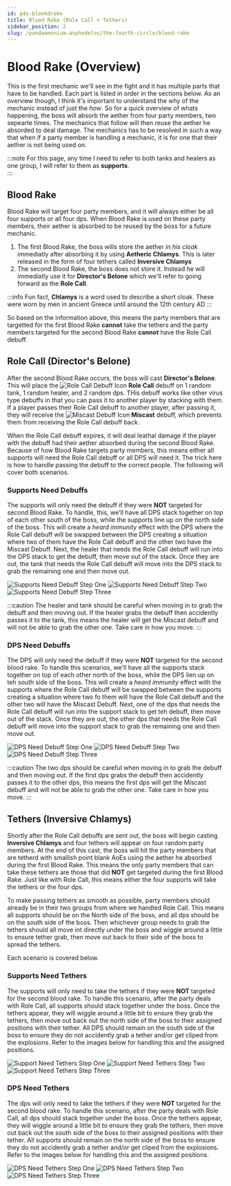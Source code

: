 ```yaml
---
id: p4s-blookdrake
title: Blood Rake (Role Call + Tethers)
sidebar_position: 2
slug: /pandaemonium-asphodelos/the-fourth-circle/blood-rake
---
```


# Blood Rake (Overview)
This is the first mechanic we'll see in the fight and it has multiple parts that have to be handled.  Each part is listed in order in the sections below.  As an overview though, I think it's important to understand the *why* of the mechanic instead of just the *how*.  So for a quick overview of whats happening, the boss will absorb the aether from four party members, two sepearte times.  The mechanics that follow will then reuse the aether he absorded to deal damage. The mechanics has to be resolved in such a way that when if a party member is handling a mechanic, it is for one that their aether is not being used on.

:::note
For this page, any time I need to refer to both tanks and healers as one group, I will refer to them as **supports**.  
:::

## Blood Rake
Blood Rake will target four party members, and it will always either be all four supports or all four dps.  When Blood Rake is used on these party members, their aether is absorbed to be reused by the boss for a future mechanic.

1. The first Blood Rake, the boss wills store the aether *in his cloak* immediatly after absorbing it by using **Aetheric Chlamys**.  This is later released in the form of four tethers called **Inversive Chlamys**
2. The second Blood Rake, the boss does not store it.  Instead he will immediatly use it for **Director's Belone** which we'll refer to going forward as the **Role Call**.

:::info
Fun fact, **Chlamys** is a word used to describe a short cloak. These were worn by men in ancient Greece until around the 12th century AD
:::

So based on the information above, this means the party members that are targetted for the first Blood Rake **cannot** take the tethers and the party members targeted for the second Blood Rake **cannot** have the Role Call debuff. 

## Role Call (Director's Belone)
After the second Blood Rake occurs, the boss will cast **Director's Belone**.  This will place the ![Role Call Debuff Icon](/img/icons/debuffs/role-call.webp) **Role Call** debuff on 1 random tank, 1 random healer, and 2 random dps.  THis debuff works like other virus type debuffs in that you can pass it to another player by stacking with them.  If a player passes their Role Call debuff to another player, after passing it, they will receive the ![Miscast Debuff Icon](/img/icons/debuffs/miscast.webp) **Miscast** debuff, which prevents them from receiving the Role Call debuff back.

When the Role Call debuff expires, it will deal leathal damage if the player with the debuff had their aether absorbed during the second Blood Rake. Because of how Blood Rake targets party members, this means either all supports will need the Role Call debuff or all DPS will need it. The trick here is how to handle passing the debuff to the correct people.  The following will cover both scenarios.

### Supports Need Debuffs
The supports will only need the debuff if they were **NOT** targeted for second Blood Rake.  To handle, this, we'll have all DPS stack together on top of each other south of the boss, while the supports line up on the north side of the boss.  This will create a *heard immunity* effect with the DPS where the Role Call debuff will be swapped between the DPS creating a situation where two of them have the Role Call debuff and the other two have the Miscast Debuff.  Next, the healer that needs the Role Call debuff will run into the DPS stack to get the debuff, then move out of the stack.  Once they are out, the tank that needs the Role Call debuff will move into the DPS stack to grab the remaining one and then move out.

![Supports Need Debuff Step One](/img/pandaemonium-asphodelos/the-fourth-circle/role-call/supports-step-one.webp)
![Supports Need Debuff Step Two](/img/pandaemonium-asphodelos/the-fourth-circle/role-call/supports-step-two.webp)
![Supports Need Debuff Step Three](/img/pandaemonium-asphodelos/the-fourth-circle/role-call/supports-step-three.webp)

:::caution
The healer and tank should be careful when moving in to grab the debuff and then moving out.  If the healer grabs the debuff then accidently passes it to the tank, this means the healer will get the Miscast debuff and will not be able to grab the other one. Take care in how you move.
:::

### DPS Need Debuffs
The DPS will only need the debuff if they were **NOT** targeted for the second blood rake.  To handle this scenarios, we'll have all the supports stack together on top of each other north of the boss, while the DPS lien up on teh south side of the boss.  This will create a *heard immunity* effect with the supports where the Role Call debuff will be swapped between the supports creating a situation where two fo them will have the Role Call debuff and the other two will have the Miscast Debuff.  Next, one of the dps that needs the Role Call debuff will run into the support stack to get teh debuff, then move out of the stack.  Once they are out, the other dps that needs the Role Call debuff will move into the support stack to grab the remaining one and then move out.

![DPS Need Debuff Step One](/img/pandaemonium-asphodelos/the-fourth-circle/role-call/dps-step-one.webp)
![DPS Need Debuff Step Two](/img/pandaemonium-asphodelos/the-fourth-circle/role-call/dps-step-two.webp)
![DPS Need Debuff Step Three](/img/pandaemonium-asphodelos/the-fourth-circle/role-call/dps-step-three.webp)

:::caution
The two dps should be careful when moving in to grab the debuff and then moving out.  If the first dps grabs the debuff then accidently passes it to the other dps, this means the first dps will get the Miscast debuff and will not be able to grab the other one. Take care in how you move.
:::

## Tethers (Inversive Chlamys)
Shortly after the Role Call debuffs are sent out, the boss will begin casting **Inversive Chlamys** and four tethers will appear on four random party members.  At the end of this cast, the boss will hit the party members that are tetherd with smallish point blank AoEs using the aether he absorbed during the first Blood Rake.  This means the only party members that can take these tethers are those that did **NOT** get targeted during the first Blood Rake.  Just like with Role Call, this means either the four supports will take the tethers or the four dps.  

To make passing tethers as smooth as possible, party members should already be in their two groups from where we handled Role Call.  This means all supports should be on the North side of the boss, and all dps should be on the south side of the boss.  Then whichever group needs to grab the tethers should all move int directly under the boss and wiggle around a little to ensure tether grab, then move out back to their side of the boss to spread the tethers. 

Each scenario is covered below.

### Supports Need Tethers
The supports will only need to take the tethers if they were **NOT** targeted for the second blood rake.  To handle this scenario, after the party deals with Role Call, all supports should stack together under the boss.  Once the tethers appear, they will wiggle around a little bit to ensure they grab the tethers, then move out back out the north side of the boss to their assigned positions with their tether. All DPS should remain on the south side of the boss to ensure they do not accidently grab a tether and/or get cliped from the explosions. Refer to the images below for handling this and the assigned positions.

![Support Need Tethers Step One](/img/pandaemonium-asphodelos/the-fourth-circle/tethers/supports-step-one.webp)
![Support Need Tethers Step Two](/img/pandaemonium-asphodelos/the-fourth-circle/tethers/supports-step-two.webp)
![Support Need Tethers Step Three](/img/pandaemonium-asphodelos/the-fourth-circle/tethers/supports-step-three.webp)


### DPS Need Tethers
The dps will only need to take the tethers if they were **NOT** targeted for the second blood rake.  To handle this scenario, after the party deals with Role Call, all dps should stack together under the boss.  Once the tethers appear, they will wiggle around a little bit to ensure they grab the tethers, then move out back out the south side of the boss to their assigned positions with their tether. All supports should remain on the north side of the boss to ensure they do not accidently grab a tether and/or get cliped from the explosions. Refer to the images below for handling this and the assigned positions.

![DPS Need Tethers Step One](/img/pandaemonium-asphodelos/the-fourth-circle/tethers/dps-step-one.webp)
![DPS Need Tethers Step Two](/img/pandaemonium-asphodelos/the-fourth-circle/tethers/dps-step-two.webp)
![DPS Need Tethers Step Three](/img/pandaemonium-asphodelos/the-fourth-circle/tethers/dps-step-three.webp)
